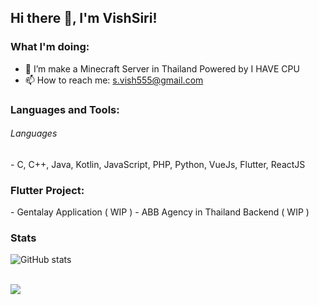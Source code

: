 ## Hi there 👋, I'm VishSiri!
#### 

 ### What I'm doing: 
 
- 👯 I’m make a Minecraft Server in Thailand Powered by I HAVE CPU 
- 📫 How to reach me: s.vish555@gmail.com


<h3 align="left">Languages and Tools:</h3>
<h6> Languages </h6>
 - C, C++, Java, Kotlin, JavaScript, PHP, Python, VueJs, Flutter, ReactJS

<h3 align="left">Flutter Project:</h3>
 - Gentalay Application ( WIP )
 - ABB Agency in Thailand Backend ( WIP )

### Stats

![GitHub stats](https://github-readme-stats.vercel.app/api?username=vishsiri&count_private=true)  
 
 
<br/>  

<div align="left"><img src="https://rishavanand.github.io/static/images/spotify-readme-example.svg" /></div>  

<br/>  

